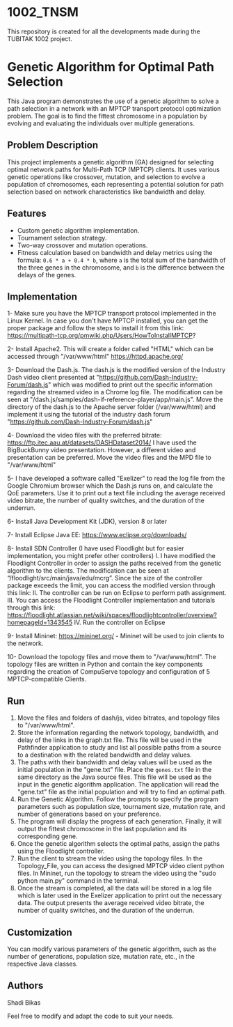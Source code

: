 # 1002_TNSM
This repository is created for all the developments made during the TUBITAK 1002 project.

# Genetic Algorithm for Optimal Path Selection

This Java program demonstrates the use of a genetic algorithm to solve a path selection in a network with an MPTCP transport protocol optimization problem. The goal is to find the fittest chromosome in a population by evolving and evaluating the individuals over multiple generations.

## Problem Description

This project implements a genetic algorithm (GA) designed for selecting optimal network paths for Multi-Path TCP (MPTCP) clients. It uses various genetic operations like crossover, mutation, and selection to evolve a population of chromosomes, each representing a potential solution for path selection based on network characteristics like bandwidth and delay.

## Features
- Custom genetic algorithm implementation.
- Tournament selection strategy.
- Two-way crossover and mutation operations.
- Fitness calculation based on bandwidth and delay metrics using the formula: `0.6 * a + 0.4 * b`, where `a` is the total sum of the bandwidth of the three genes in the chromosome, and `b` is the difference between the delays of the genes.


## Implementation

1- Make sure you have the MPTCP transport protocol implemented in the Linux Kernel. In case you don't have MPTCP installed, you can get the proper package and follow the steps to install it from this link: https://multipath-tcp.org/pmwiki.php/Users/HowToInstallMPTCP?

2- Install Apache2. This will create a folder called "HTML" which can be accessed through "/var/www/html"
https://httpd.apache.org/

3- Download the Dash.js. The dash.js is the modified version of the Industry Dash video client presented at "https://github.com/Dash-Industry-Forum/dash.js" which was modified to print out the specific information regarding the streamed video in a Chrome log file. The modification can be seen at "/dash.js/samples/dash-if-reference-player/app/main.js". Move the directory of the dash.js to the Apache server folder (/var/www/html) and implement it using the tutorial of the industry dash forum "https://github.com/Dash-Industry-Forum/dash.js"

4- Download the video files with the preferred bitrate:
https://ftp.itec.aau.at/datasets/DASHDataset2014/
I have used the BigBuckBunny video presentation. However, a different video and presentation can be preferred. Move the video files and the MPD file to "/var/www/html"

5- I have developed a software called "Exelizer" to read the log file from the Google Chromium browser which the Dash.js runs on, and calculate the QoE parameters. Use it to print out a text file including the average received video bitrate, the number of quality switches, and the duration of the underrun. 

6- Install Java Development Kit (JDK), version 8 or later

7- Install Eclipse Java EE: https://www.eclipse.org/downloads/

8- Install SDN Controller (I have used Floodlight but for easier implementation, you might prefer other controllers)
I.	I have modified the Floodlight Controller in order to assign the paths received from the genetic algorithm to the clients. The modification can be seen at “/floodlight/src/main/java/edu/mcrg”. Since the size of the controller package exceeds the limit, you can access the modified version through this link: 
II.	The controller can be run on Eclipse to perform path assignment. 
III.	You can access the Floodlight Controller implementation and tutorials through this link: https://floodlight.atlassian.net/wiki/spaces/floodlightcontroller/overview?homepageId=1343545
IV.	Run the controller on Eclipse

9- Install Mininet: https://mininet.org/ - Mininet will be used to join clients to the network. 

10- Download the topology files and move them to "/var/www/html".  The topology files are written in Python and contain the key components regarding the creation of CompuServe topology and configuration of 5 MPTCP-compatible Clients.




## Run
1. Move the files and folders of dash/js, video bitrates, and topology files to "/var/www/html".
2. Store the information regarding the network topology, bandwidth, and delay of the links in the graph.txt file. This file will be used in the Pathfinder application to study and list all possible paths from a source to a destination with the related bandwidth and delay values. 
3. The paths with their bandwidth and delay values will be used as the initial population in the "gene.txt" file. Place the `genes.txt` file in the same directory as the Java source files. This file will be used as the input in the genetic algorithm application. The application will read the "gene.txt" file as the initial population and will try to find an optimal path.
4. Run the Genetic Algorithm. Follow the prompts to specify the program parameters such as population size, tournament size, mutation rate, and number of generations based on your preference.
5. The program will display the progress of each generation. Finally, it will output the fittest chromosome in the last population and its corresponding gene.
6. Once the genetic algorithm selects the optimal paths, assign the paths using the Floodlight controller. 
7. Run the client to stream the video using the topology files. In the Topology_File, you can access the designed MPTCP video client python files. In Mininet, run the topology to stream the video using the "sudo python main.py" command in the terminal.
8. Once the stream is completed, all the data will be stored in a log file which is later used in the Exelizer application to print out the necessary data. The output presents the average received video bitrate, the number of quality switches, and the duration of the underrun. 


## Customization
You can modify various parameters of the genetic algorithm, such as the number of generations, population size, mutation rate, etc., in the respective Java classes.

## Authors
Shadi Bikas




Feel free to modify and adapt the code to suit your needs.


